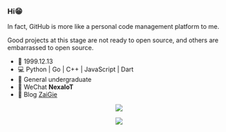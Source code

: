 ### Hi😁

In fact, GitHub is more like a personal code management platform to me.

Good projects at this stage are not ready to open source, and others are embarrassed to open source. 
 
 - 🎂 1999.12.13
 - 💻 Python | Go | C++ | JavaScript | Dart
 - 🏫 General undergraduate 
 - 💬 WeChat **NexaIoT**
 - 📰 Blog  [ZaiGie](https://www.zaigie.com/)


<p align="center">
 <img src="https://streak-stats.demolab.com?user=zaigie&theme=vue&hide_border=true">
</p>

<p align="center">
 <img src="https://github-readme-stats.vercel.app/api/top-langs/?username=zaigie&layout=compact&hide=CSS,HTML">
</p>
<!--a href="https://github.com/zaigie/stream-infer">
  <img align="center" src="https://github-readme-stats.vercel.app/api/pin/?username=zaigie&repo=stream-infer" />
</a-->
